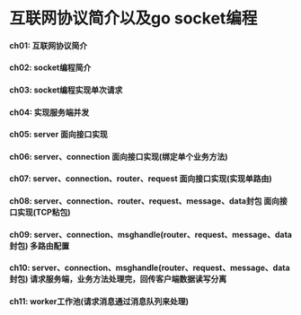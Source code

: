 # 互联网协议简介以及go socket编程

#### ch01: 互联网协议简介

#### ch02: socket编程简介

#### ch03: socket编程实现单次请求

#### ch04: 实现服务端并发

#### ch05: server 面向接口实现

#### ch06: server、connection 面向接口实现(绑定单个业务方法)

#### ch07: server、connection、router、request 面向接口实现(实现单路由)

#### ch08: server、connection、router、request、message、data封包 面向接口实现(TCP粘包)

#### ch09: server、connection、msghandle(router、request、message、data封包) 多路由配置

#### ch10: server、connection、msghandle(router、request、message、data封包) 请求服务端，业务方法处理完，回传客户端数据读写分离

#### ch11: worker工作池(请求消息通过消息队列来处理)